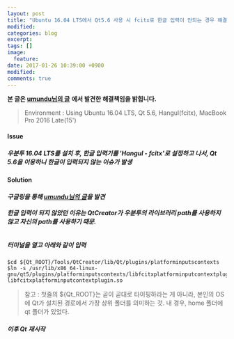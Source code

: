 ```yaml
---
layout: post
title: "Ubuntu 16.04 LTS에서 Qt5.6 사용 시 fcitx로 한글 입력이 안되는 경우 해결 방법"
modified:
categories: blog
excerpt:
tags: []
image:
  feature:
date: 2017-01-26 10:39:00 +0900
modified:
comments: true
---
```


**본 글은 [umundu님의 글](https://zapary.blogspot.kr/2015/05/qt-54-fcitx-build.html)** **에서 발견한 해결책임을 밝힙니다.**


> Environment : Using Ubuntu 16.04 LTS, Qt 5.6, Hangul(fcitx), MacBook Pro 2016 Late(15')

#### Issue
##### 우분투 16.04 LTS를 설치 후, 한글 입력기를 'Hangul - fcitx'로 설정하고 나서, Qt 5.6을 이용하니 한글이 입력되지 않는 이슈가 발생

#### Solution
##### 구글링을 통해 [umundu님의 글](https://zapary.blogspot.kr/2015/05/qt-54-fcitx-build.html)을 발견<br> <br> 한글 입력이 되지 않았던 이유는 QtCreator가 우분투의 라이브러리 path를 사용하지 않고 자신의 path를 사용하기 때문. <br><br><br> 터미널을 열고 아래와 같이 입력
<pre><code>$cd ${Qt_ROOT}/Tools/QtCreator/lib/Qt/plugins/platforminputscontexts
$ln -s /usr/lib/x86_64-linux-gnu/qt5/plugins/platforminputscontexts/libfcitxplatforminputcontextplugin.so libfcitxplatforminputcontextplugin.so</code></pre>

> 참고 : 첫줄의 ${Qt_ROOT}는 곧이 곧대로 타이핑하라는 게 아니라, 본인의 OS에 Qt가 설치된 경로에서 가장 상위 폴더를 의미하는 것. 내 경우, home 폴더에 qt 폴더가 있었다.
##### 이후 Qt 재시작
